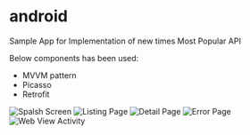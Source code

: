 # android
Sample App for Implementation of new times Most Popular API

Below components has been used:
  - MVVM pattern
  - Picasso
  - Retrofit

![Spalsh Screen](https://i.ibb.co/PWxRxyK/Whats-App-Image-2019-09-16-at-6-52-33-PM-1.jpg)
![Listing Page](https://i.ibb.co/X7yKJRy/Whats-App-Image-2019-09-16-at-6-52-33-PM-2.jpg)
![Detail Page](https://i.ibb.co/DKXQ17b/Whats-App-Image-2019-09-16-at-6-52-33-PM-3.jpg)
![Error Page](https://i.ibb.co/NYDpS56/Whats-App-Image-2019-09-16-at-6-52-33-PM.jpg)
![Web View Activity](https://i.ibb.co/7V7B5P1/Whats-App-Image-2019-09-16-at-6-52-33-PM-4.jpg)
